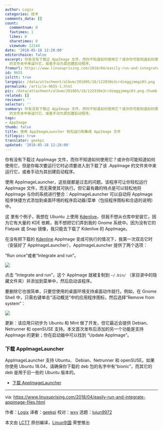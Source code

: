 ```yaml
---
author: Logix
categories: 技术
comments_data: []
count:
  commentnum: 0
  favtimes: 1
  likes: 0
  sharetimes: 0
  viewnum: 12144
date: '2018-05-18 12:28:00'
editorchoice: false
excerpt: 你有没有下载过 AppImage 文件，而你不知道如何使用它？或许你可能知道如何使用它，但是你每次要运行它时必须要进入到下载了该 .AppImage
  的文件夹中来运行它，或者手动为其创建启动程序。
fromurl: https://www.linuxuprising.com/2018/04/easily-run-and-integrate-appimage-files.html
id: 9655
islctt: true
largepic: /data/attachment/album/201805/18/122930e3crdimggjmmgi03.png
permalink: /article-9655-1.html
pic: /data/attachment/album/201805/18/122930e3crdimggjmmgi03.png.thumb.jpg
related: []
reviewer: ''
selector: ''
summary: 你有没有下载过 AppImage 文件，而你不知道如何使用它？或许你可能知道如何使用它，但是你每次要运行它时必须要进入到下载了该 .AppImage
  的文件夹中来运行它，或者手动为其创建启动程序。
tags:
- AppImage
thumb: false
title: 使用 AppImageLauncher 轻松运行和集成 AppImage 文件
titlepic: true
translator: geekpi
updated: '2018-05-18 12:28:00'
---
```


你有没有下载过 AppImage 文件，而你不知道如何使用它？或许你可能知道如何使用它，但是你每次要运行它时必须要进入到下载了该 .AppImage 的文件夹中来运行它，或者手动为其创建启动程序。


使用 AppImageLauncher，这些就都是过去的问题。该程序可让你轻松运行 AppImage 文件，而无需使其可执行。但它最有趣的特点是可以轻松地将 AppImage 与你的系统进行整合：AppImageLauncher 可以自动将 AppImage 程序快捷方式添加到桌面环境的程序启动器/菜单（包括程序图标和合适的说明）中。


这 里有个例子，我想在 Ubuntu 上使用 [Kdenlive](https://kdenlive.org/download/)，但我不想从仓库中安装它，因为它有大量的 KDE 依赖，我不想把它们弄到我的 Gnome 系统中。因为没有它的 Flatpak 或 Snap 镜像，我只能去下载了 Kdenlive 的 AppImage。


在没有把下载的 [Kdenline](https://kdenlive.org/download/) AppImage 变成可执行的情况下，我第一次双击它时（安装好了 AppImageLauncher），AppImageLauncher 提供了两个选项：


“Run once”或者“Integrate and run”。


![](/data/attachment/album/201805/18/122930e3crdimggjmmgi03.png)


点击 “Integrate and run”，这个 AppImage 就被复制到 `~/.bin/` （家目录中的隐藏文件夹）并添加到菜单中，然后启动该程序。


要删除它也很简单，只要您使用的桌面环境支持桌面动作就行。例如，在 Gnome Shell 中，只需右键单击“活动概览”中的应用程序图标，然后选择“Remove from system”：


![](/data/attachment/album/201805/18/122945kbbh7om7w09u857v.png)


更新：该应用只初步为 Ubuntu 和 Mint 做了开发，但它最近会提供 Debian、 Netrunner 和 openSUSE 支持。本文首次发布后添加的另一个功能是支持 AppImage 的更新；你在启动器中可以找到 “Update AppImage”。


### 下载 AppImageLauncher


AppImageLauncher 支持 Ubuntu、 Debian、Netrunner 和 openSUSE。如果你使用 Ubuntu 18.04，请确保你下载的 deb 包的名字中有“bionic”，而其它的 deb 是用于旧一些的 Ubuntu 版本的。


* [下载 AppImageLauncher](https://github.com/TheAssassin/AppImageLauncher/releases)




---


via: <https://www.linuxuprising.com/2018/04/easily-run-and-integrate-appimage-files.html>


作者：[Logix](https://plus.google.com/118280394805678839070) 译者：[geekpi](https://github.com/geekpi) 校对：[wxy](https://github.com/wxy) 选题：[lujun9972](https://github.com/lujun9972)


本文由 [LCTT](https://github.com/LCTT/TranslateProject) 原创编译，[Linux中国](https://linux.cn/) 荣誉推出